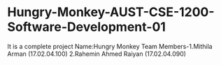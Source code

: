 # Hungry-Monkey-AUST-CSE-1200-Software-Development-01
It is a complete project
Name:Hungry Monkey
Team Members-1.Mithila Arman (17.02.04.100) 
             2.Rahemin Ahmed Raiyan (17.02.04.090)
